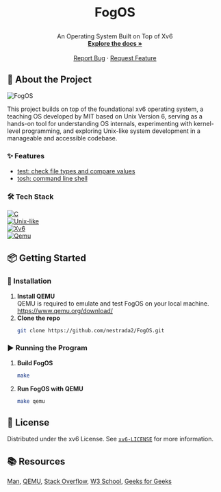 <h3 align="center" style="font-size: 2.1em; font-weight: bolder;">FogOS</h3>

  <p align="center">
    An Operating System Built on Top of Xv6
    <br />
    <a href="https://github.com/nestrada2/FogOS/tree/main/docs"><strong>Explore the docs »</strong></a>
    <br />
    <br />
    <a href="https://github.com/nestrada2/FogOS/issues/new?labels=bug&template=bug-report.md">Report Bug</a>
    ·
    <a href="https://github.com/nestrada2/FogOS/issues/new?labels=enhancement&template=feature-request.md">Request Feature</a>
  </p>
</div>

<!-- ABOUT THE PROJECT -->
## 📖 About the Project
![FogOS](docs/fogos.gif)

This project builds on top of the foundational xv6 operating system, a teaching OS developed by MIT based on Unix Version 6, serving as a hands-on tool for understanding OS internals, experimenting with kernel-level programming, and exploring Unix-like system development in a manageable and accessible codebase.

### **✨ Features**
- [test: check file types and compare values](https://github.com/USF-OS/FogOS/pull/77)
- [tosh: command line shell](https://github.com/nestrada2/FogOS/blob/main/docs/TOSH.md)

### **🛠️ Tech Stack**
[![C][C.com]][C-url]
<br />
[![Unix-like][Unix-like.com]][Unix-like-url]
<br />
[![Xv6][Xv6.com]][Xv6-url]
<br />
[![Qemu][Qemu.com]][Qemu-url]
<br />

<!-- GETTING STARTED -->
## 📦 Getting Started

### **💾 Installation**
1. **Install QEMU**
   <br />
   QEMU is required to emulate and test FogOS on your local machine. https://www.qemu.org/download/
2. **Clone the repo**
    ```sh
    git clone https://github.com/nestrada2/FogOS.git
    ```

### **▶️ Running the Program**
1. **Build FogOS**
   ```sh
   make
   ```
2. **Run FogOS with QEMU**
   ```sh
   make qemu
   ```

<!-- LICENSE -->
## 📜 License
Distributed under the xv6 License. See [`xv6-LICENSE`](xv6-LICENSE) for more information.

<!-- RESOURCES -->
## 📚 Resources
[Man](https://www.man7.org/linux/man-pages/index.html), 
[QEMU](https://www.qemu.org/docs/master/),
[Stack Overflow](https://stackoverflow.com/),
[W3 School](https://www.w3schools.com/),
[Geeks for Geeks](https://www.geeksforgeeks.org/)

<!------- MARKDOWN LINKS & IMAGES ------->
[C.com]: https://img.shields.io/badge/C-00599C?style=for-the-badge&logo=c&logoColor=white
[C-url]: https://www.iso.org/standard/74528.html
[Unix-like.com]: https://img.shields.io/badge/Unix-like-4285F4?style=for-the-badge&logo=unix-like
[Unix-like-url]: #
[Xv6.com]: https://img.shields.io/badge/Xv6-100000?style=for-the-badge&logo=xv6
[Xv6-url]: https://pdos.csail.mit.edu/6.828/2012/xv6.html
[Qemu.com]: https://img.shields.io/badge/Qemu-EE0000?style=for-the-badge&logo=qemu
[Qemu-url]: https://www.qemu.org/
